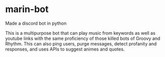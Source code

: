 # marin-bot
Made a discord bot in python

This is a multipurpose bot that can play music from keywords as well as youtube links with the same proficiency of those killed bots of Groovy and Rhythm. 
This can also ping users, purge messages, detect profanity and responses, and uses APIs to suggest animes and quotes.
